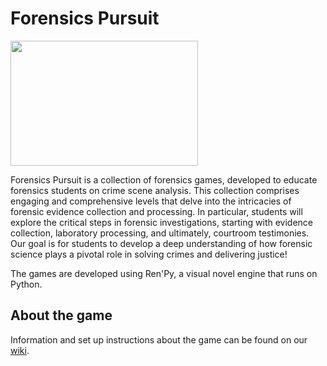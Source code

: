# Forensics Pursuit

<p>
<img src="https://github.com/user-attachments/assets/cbe9770f-4d65-45c2-bda2-937ea288002e" width="300" height="200">
</p>


Forensics Pursuit is a collection of forensics games, developed to educate forensics students on crime scene analysis. This collection comprises engaging and comprehensive levels that delve into the intricacies of forensic evidence collection and processing. In particular, students will explore the critical steps in forensic investigations, starting with evidence collection, laboratory processing, and ultimately, courtroom testimonies. Our goal is for students to develop a deep understanding of how forensic science plays a pivotal role in solving crimes and delivering justice! 

The games are developed using Ren'Py, a visual novel engine that runs on Python. 

## About the game
Information and set up instructions about the game can be found on our [wiki](https://github.com/nina-huangg/Forensics-Pursuit/wiki).

